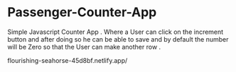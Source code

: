 # Passenger-Counter-App

Simple Javascript Counter App . Where a User can click on the increment button and after doing so he can be able to save and by default the number will be Zero so that the User can make another row .


flourishing-seahorse-45d8bf.netlify.app/
